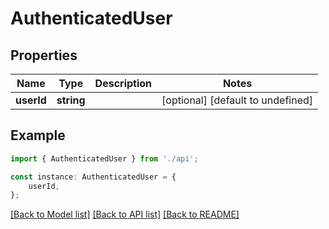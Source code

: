 # AuthenticatedUser


## Properties

Name | Type | Description | Notes
------------ | ------------- | ------------- | -------------
**userId** | **string** |  | [optional] [default to undefined]

## Example

```typescript
import { AuthenticatedUser } from './api';

const instance: AuthenticatedUser = {
    userId,
};
```

[[Back to Model list]](../README.md#documentation-for-models) [[Back to API list]](../README.md#documentation-for-api-endpoints) [[Back to README]](../README.md)
